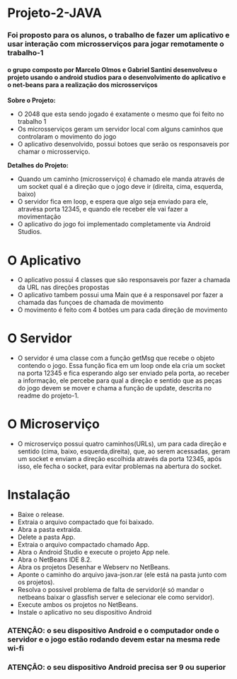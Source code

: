 # Projeto-2-JAVA

### Foi proposto para os alunos, o trabalho de fazer um aplicativo e usar interação com microsserviços para jogar remotamente o trabalho-1 

#### o grupo composto por Marcelo Olmos e Gabriel Santini desenvolveu o projeto usando o android studios para o desenvolvimento do aplicativo e o net-beans para a realização dos microsserviços

**Sobre o Projeto:**
- O 2048 que esta sendo jogado é exatamente o mesmo que foi feito no trabalho 1
- Os microsserviços geram um servidor local com alguns caminhos que controlaram o movimento do jogo
- O aplicativo desenvolvido, possui botoes que serão os responsaveis por chamar o microsserviço.


**Detalhes do Projeto:**
- Quando um caminho (microsserviço) é chamado ele manda através de um socket qual é a direção que o jogo deve ir (direita, cima, esquerda, baixo)
- O servidor fica em loop, e espera que algo seja enviado para ele, atravésa porta 12345, e quando ele receber ele vai fazer a movimentação
- O aplicativo do jogo foi implementado completamente via Android Studios.

# O Aplicativo

<ul>
  <li>O aplicativo possui 4 classes que são responsaveis por fazer a chamada da URL nas direções propostas</li>
  <li>O aplicativo tambem possui uma Main que é a responsavel por fazer a chamada das funçoes de chamada de movimento</li>
  <li>O movimento é feito com 4 botões um para cada direção de movimento</li>
</ul>

# O Servidor

<ul>
  <li>O servidor é uma classe com a função getMsg que recebe o objeto contendo o jogo. Essa função fica em um loop onde ela cria um socket na porta 12345 e fica esperando algo ser enviado pela porta, ao receber a informação, ele percebe para qual a direção e sentido que as peças do jogo devem se mover e chama a função de update, descrita no readme do projeto-1.</li>
</ul>

# O Microserviço

<ul>
  <li>O microserviço possui quatro caminhos(URLs), um para cada direção e sentido (cima, baixo, esquerda,direita), que, ao serem acessadas, geram um socket e enviam a direção escolhida através da porta 12345, após isso, ele fecha o socket, para evitar problemas na abertura do socket.</li>
</ul>

# Instalação

<ul>
  <li>Baixe o release.</li>
  <li>Extraia o arquivo compactado que foi baixado.</li>
  <li>Abra a pasta extraida.</li>
  <li>Delete a pasta App.</li>
  <li>Extraia o arquivo compactado chamado App.</li>
  <li>Abra o Android Studio e execute o projeto App nele.</li>
  <li>Abra o NetBeans IDE 8.2.</li>
  <li>Abra os projetos Desenhar e Webserv no NetBeans.</li>
  <li>Aponte o caminho do arquivo java-json.rar (ele está na pasta junto com os projetos).</li>
  <li>Resolva o possivel problema de falta de servidor(é só mandar o netbeans baixar o glassfish server e selecionar ele como servidor).</li>
  <li>Execute ambos os projetos no NetBeans.</li>
  <li>Instale o aplicativo no seu dispositivo Android</li>
 
</ul>

### ATENÇÂO: o seu dispositivo Android e o computador onde o servidor e o jogo estão rodando devem estar na mesma rede wi-fi
### ATENÇÂO: o seu dispositivo Android precisa ser 9 ou superior
